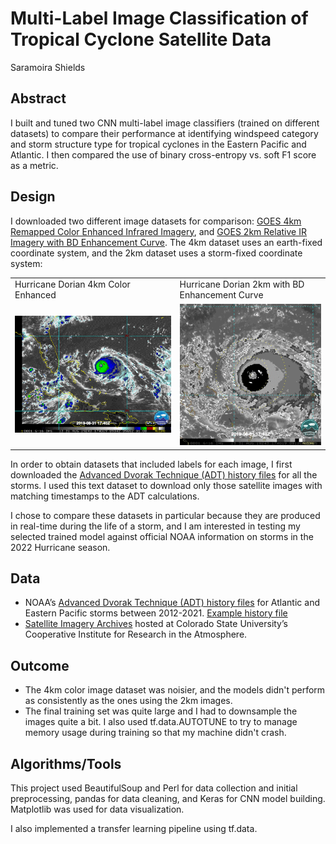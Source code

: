 # Multi-Label Image Classification of Tropical Cyclone Satellite Data
Saramoira Shields

## Abstract
I built and tuned two CNN multi-label image classifiers (trained on different datasets) to compare their performance at identifying windspeed category and storm structure type for tropical cyclones in the Eastern Pacific and Atlantic. I then compared the use of binary cross-entropy vs. soft F1 score as a metric.  

## Design 

I downloaded two different image datasets for comparison: [GOES 4km Remapped Color Enhanced Infrared Imagery](), and [GOES 2km Relative IR Imagery with BD Enhancement Curve](). The 4km dataset uses an earth-fixed coordinate system, and the 2km dataset uses a storm-fixed coordinate system:

<table>
  <tr>
    <td>Hurricane Dorian 4km Color Enhanced</td>
     <td>Hurricane Dorian 2km with BD Enhancement Curve</td>
  </tr>
  <tr>
    <td><img src="https://github.com/saramoira/deep_learning/blob/main/images/Dorian_4km_small.gif"></td>
    <td><img src="https://github.com/saramoira/deep_learning/blob/main/images/Dorian_2km_small.gif"></td>
  </tr>
 </table>

In order to obtain datasets that included labels for each image, I first downloaded the [Advanced Dvorak Technique (ADT) history files]() for all the storms. I used this text dataset to download only those satellite images with matching timestamps to the ADT calculations.

I chose to compare these datasets in particular because they are produced in real-time during the life of a storm, and I am interested in testing my selected trained model against official NOAA information on storms in the 2022 Hurricane season. 

## Data

* NOAA’s [Advanced Dvorak Technique (ADT) history files](https://www.ssd.noaa.gov/PS/TROP/2021/adt/archive.html) for Atlantic and Eastern Pacific storms between 2012-2021. [Example history file](https://www.ssd.noaa.gov/PS/TROP/DATA/2021/adt/text/01L-list.txt)
* [Satellite Imagery Archives](https://rammb-data.cira.colostate.edu/tc_realtime/storm_satellite.asp?storm_identifier=al072021) hosted at Colorado State University’s Cooperative Institute for Research in the Atmosphere.

## Outcome

* The 4km color image dataset was noisier, and the models didn't perform as consistently as the ones using the 2km images. 
* The final training set was quite large and I had to downsample the images quite a bit. I also used tf.data.AUTOTUNE to try to manage memory usage during training so that my machine didn't crash. 

## Algorithms/Tools
This project used BeautifulSoup and Perl for data collection and initial preprocessing, pandas for data cleaning, and Keras for CNN model building. Matplotlib was used for data visualization. 

I also implemented a transfer learning pipeline using tf.data. 
